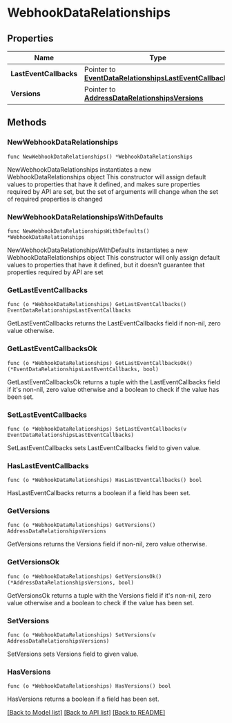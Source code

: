 # WebhookDataRelationships

## Properties

Name | Type | Description | Notes
------------ | ------------- | ------------- | -------------
**LastEventCallbacks** | Pointer to [**EventDataRelationshipsLastEventCallbacks**](EventDataRelationshipsLastEventCallbacks.md) |  | [optional] 
**Versions** | Pointer to [**AddressDataRelationshipsVersions**](AddressDataRelationshipsVersions.md) |  | [optional] 

## Methods

### NewWebhookDataRelationships

`func NewWebhookDataRelationships() *WebhookDataRelationships`

NewWebhookDataRelationships instantiates a new WebhookDataRelationships object
This constructor will assign default values to properties that have it defined,
and makes sure properties required by API are set, but the set of arguments
will change when the set of required properties is changed

### NewWebhookDataRelationshipsWithDefaults

`func NewWebhookDataRelationshipsWithDefaults() *WebhookDataRelationships`

NewWebhookDataRelationshipsWithDefaults instantiates a new WebhookDataRelationships object
This constructor will only assign default values to properties that have it defined,
but it doesn't guarantee that properties required by API are set

### GetLastEventCallbacks

`func (o *WebhookDataRelationships) GetLastEventCallbacks() EventDataRelationshipsLastEventCallbacks`

GetLastEventCallbacks returns the LastEventCallbacks field if non-nil, zero value otherwise.

### GetLastEventCallbacksOk

`func (o *WebhookDataRelationships) GetLastEventCallbacksOk() (*EventDataRelationshipsLastEventCallbacks, bool)`

GetLastEventCallbacksOk returns a tuple with the LastEventCallbacks field if it's non-nil, zero value otherwise
and a boolean to check if the value has been set.

### SetLastEventCallbacks

`func (o *WebhookDataRelationships) SetLastEventCallbacks(v EventDataRelationshipsLastEventCallbacks)`

SetLastEventCallbacks sets LastEventCallbacks field to given value.

### HasLastEventCallbacks

`func (o *WebhookDataRelationships) HasLastEventCallbacks() bool`

HasLastEventCallbacks returns a boolean if a field has been set.

### GetVersions

`func (o *WebhookDataRelationships) GetVersions() AddressDataRelationshipsVersions`

GetVersions returns the Versions field if non-nil, zero value otherwise.

### GetVersionsOk

`func (o *WebhookDataRelationships) GetVersionsOk() (*AddressDataRelationshipsVersions, bool)`

GetVersionsOk returns a tuple with the Versions field if it's non-nil, zero value otherwise
and a boolean to check if the value has been set.

### SetVersions

`func (o *WebhookDataRelationships) SetVersions(v AddressDataRelationshipsVersions)`

SetVersions sets Versions field to given value.

### HasVersions

`func (o *WebhookDataRelationships) HasVersions() bool`

HasVersions returns a boolean if a field has been set.


[[Back to Model list]](../README.md#documentation-for-models) [[Back to API list]](../README.md#documentation-for-api-endpoints) [[Back to README]](../README.md)


